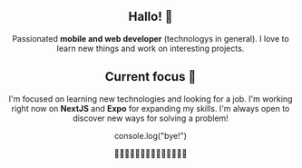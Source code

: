 <div style="text-align:center;">



  
  
## Hallo! 👋
Passionated **mobile and web developer** (technologys in general). I love to learn new things and work on interesting projects.


## Current focus 🌱
 
I'm focused on learning new technologies and looking for a job. I'm working right now on **NextJS** and **Expo** for expanding my skills. I'm always open to discover new ways for solving a problem!
  

  
console.log("bye!")

  🔽🔽🔽🔽🔽🔽🔽🔽🔽🔽🔽🔽🔽🔽
  
</div>


<!--
**unaisdev/unaisdev** is a ✨ _special_ ✨ repository because its `README.md` (this file) appears on your GitHub profile.



Here are some ideas to get you started:

- 🔭 I’m currently working on ...
- 🌱 I’m currently learning ...
- 👯 I’m looking to collaborate on ...
- 🤔 I’m looking for help with ...
- 💬 Ask me about ...
- 📫 How to reach me: ...
- 😄 Pronouns: ...
- ⚡ Fun fact: ...
-->
